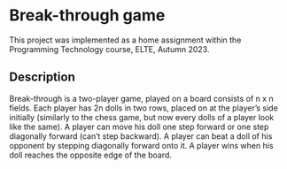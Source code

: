 # Break-through game

This project was implemented as a home assignment within the Programming Technology course, ELTE, Autumn 2023.

## Description

Break-through is a two-player game, played on a board consists of n x n fields. 
Each player has 2n dolls in two rows, placed on at the player’s side initially (similarly to the chess game, but now every dolls of a player look like the same). 
A player can move his doll one step forward or one step diagonally forward (can’t step backward). 
A player can beat a doll of his opponent by stepping diagonally forward onto it. 
A player wins when his doll reaches the opposite edge of the board.
